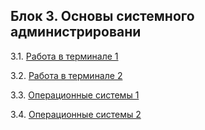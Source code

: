 ## Блок 3. Основы системного администрировани

3.1. [Работа в терминале 1](01-terminal)

3.2. [Работа в терминале 2](02-terminal)

3.3. [Операционные системы 1](03-os)

3.4. [Операционные системы 2](04-os)
